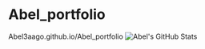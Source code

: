 # Abel_portfolio
Abel3aago.github.io/Abel_portfolio
![Abel's GitHub Stats](https://github-readme-stats.vercel.app/api?username=Abel3aago&show_icons=true&theme=radical)
